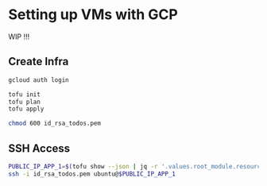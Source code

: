 # Setting up VMs with GCP

WIP !!!

## Create Infra
```sh
gcloud auth login

tofu init
tofu plan
tofu apply

chmod 600 id_rsa_todos.pem
```

## SSH Access
```sh
PUBLIC_IP_APP_1=$(tofu show --json | jq -r '.values.root_module.resources[] | select(.address=="google_compute_instance.web_vm_1").values.network_interface[0].access_config[0].nat_ip')
ssh -i id_rsa_todos.pem ubuntu@$PUBLIC_IP_APP_1
```